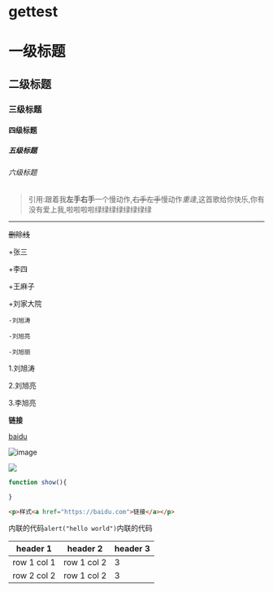 # gettest
# 一级标题
## 二级标题
### 三级标题
#### 四级标题
##### 五级标题
###### 六级标题
> 引用:跟着我**左手右手**一个慢动作,~~右手左手~~慢动作*重逢*,这首歌给你快乐,你有没有爱上我,啦啦啦啦绿绿绿绿绿绿绿绿
---
~~删除线~~


+张三

+李四

+王麻子

+刘家大院

    -刘旭涛

    -刘旭亮

    -刘旭丽

1.刘旭涛

2.刘旭亮

3.李旭亮


**链接**

[baidu](https://baidu.com)

![image](https://ss2.baidu.com/6ONYsjip0QIZ8tyhnq/it/u=2490895003,2642262494&fm=58&s=2370E532CFA568134854D6FC0300F020)

![](https://ss1.baidu.com/6ONXsjip0QIZ8tyhnq/it/u=1867437451,234106013&fm=85&s=574308E2C80208C61DE4B9380300C052&w=121&h=75&img.JPEG)

```js
function show(){

}
```
```html
<p>样式<a href="https://baidu.com">链接</a></p>

```



内联的代码`alert("hello world")`内联的代码


header 1 |header 2 | header 3
---|---|---|
row 1 col 1 |   row 1 col 2 |3
row 2 col 2 |   row 1 col 2 |3